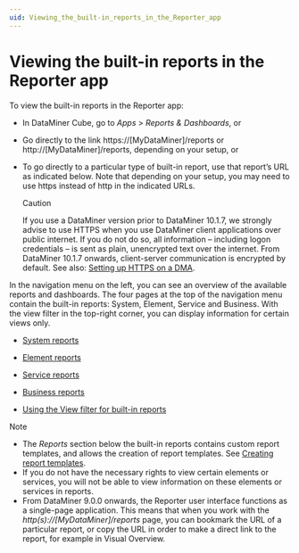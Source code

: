 ```yaml
---
uid: Viewing_the_built-in_reports_in_the_Reporter_app
---
```


# Viewing the built-in reports in the Reporter app

To view the built-in reports in the Reporter app:

- In DataMiner Cube, go to *Apps* > *Reports & Dashboards*, or

- Go directly to the link https://\[MyDataMiner\]/reports or http://\[MyDataMiner\]/reports, depending on your setup, or

- To go directly to a particular type of built-in report, use that report’s URL as indicated below. Note that depending on your setup, you may need to use https instead of http in the indicated URLs.

    > [!CAUTION]
    > If you use a DataMiner version prior to DataMiner 10.1.7, we strongly advise to use HTTPS when you use DataMiner client applications over public internet. If you do not do so, all information – including logon credentials – is sent as plain, unencrypted text over the internet. From DataMiner 10.1.7 onwards, client-server communication is encrypted by default. See also: [Setting up HTTPS on a DMA](xref:Setting_up_HTTPS_on_a_DMA).

In the navigation menu on the left, you can see an overview of the available reports and dashboards. The four pages at the top of the navigation menu contain the built-in reports: System, Element, Service and Business. With the view filter in the top-right corner, you can display information for certain views only.

- [System reports](xref:System_reports)

- [Element reports](xref:Element_reports)

- [Service reports](xref:Service_reports)

- [Business reports](xref:Business_reports)

- [Using the View filter for built-in reports](xref:Using_the_View_filter_for_built-in_reports#using-the-view-filter-for-built-in-reports)

> [!NOTE]
> - The *Reports* section below the built-in reports contains custom report templates, and allows the creation of report templates. See [Creating report templates](xref:Creating_report_templates).
> - If you do not have the necessary rights to view certain elements or services, you will not be able to view information on these elements or services in reports.
> - From DataMiner 9.0.0 onwards, the Reporter user interface functions as a single-page application. This means that when you work with the *http(s)://\[MyDataMiner\]/reports* page, you can bookmark the URL of a particular report, or copy the URL in order to make a direct link to the report, for example in Visual Overview.
>
